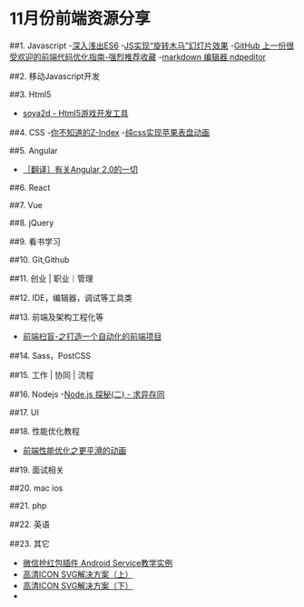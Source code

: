 # 11月份前端资源分享
##1. Javascript
-[深入浅出ES6](http://www.infoq.com/cn/es6-in-depth/)
-[JS实现“旋转木马”幻灯片效果](http://www.imooc.com/learn/386)
-[GitHub 上一份很受欢迎的前端代码优化指南-强烈推荐收藏](http://www.cnblogs.com/huyong/p/5018380.html)
-[markdown 编辑器 ndpeditor](http://www.oschina.net/p/ndpeditor)

##2. 移动Javascript开发

##3. Html5
- [soya2d - Html5游戏开发工具 ](http://soya2d.com/)

##4. CSS
-[你不知道的Z-Index](http://www.w3ctrain.com/2015/07/19/what-no-one-told-you-about-z-index/)
-[纯css实现苹果表盘动画](http://www.w3ctrain.com/2015/07/06/Apple-Watch-Dials/)

##5. Angular
- [［翻译］有关Angular 2.0的一切](https://github.com/xufei/blog/issues/8)

##6. React

##7. Vue

##8. jQuery

##9. 看书学习

##10. Git,Github

##11. 创业 | 职业｜管理

##12. IDE，编辑器，调试等工具类

##13. 前端及架构工程化等
- [前端扫盲-之打造一个自动化的前端项目](http://www.awesomes.cn/source/9)

##14. Sass，PostCSS

##15. 工作 | 协同 | 流程

##16. Nodejs
-[Node.js 探秘(二) - 求异存同](http://taobaofed.org/blog/2015/12/03/deep-into-node-2/)

##17. UI

##18. 性能优化教程
- [前端性能优化之更平滑的动画](http://www.w3ctrain.com/2015/12/01/smoother-animation/)

##19. 面试相关

##20. mac ios

##21. php

##22. 英语

##23. 其它
- [微信抢红包插件 Android Service教学实例](https://github.com/geeeeeeeeek/WeChatLuckyMoney)
- [高清ICON SVG解决方案（上）](http://isux.tencent.com/svg-icon-part-one.html)
- [高清ICON SVG解决方案（下）](http://isux.tencent.com/svg-icon-part-two.html)
- []()
